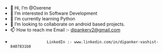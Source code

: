- 👋 Hi, I’m @Oxerene
- 👀 I’m interested in Software Development
- 🌱 I’m currently learning Python 
- 💞️ I’m looking to collaborate on android based projects.
- 📫 How to reach me  Email :- dipankerv2@gmail.com
-                     LinkedIn :- www.linkedin.com/in/dipanker-vashist-8407831b0

<!---
Oxerene/Oxerene is a ✨ special ✨ repository because its `README.md` (this file) appears on your GitHub profile.
You can click the Preview link to take a look at your changes.
--->
